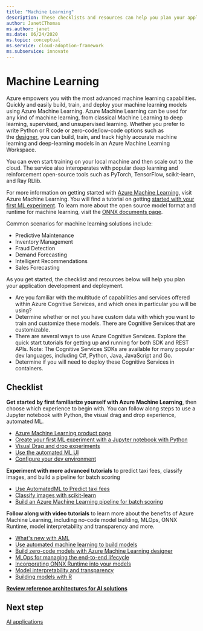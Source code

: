 ```yaml
---
title: "Machine Learning"
description: These checklists and resources can help you plan your application development and deployment.
author: JanetCThomas
ms.author: janet
ms.date: 06/24/2020
ms.topic: conceptual
ms.service: cloud-adoption-framework
ms.subservice: innovate
---
```


# Machine Learning

Azure empowers you with the most advanced machine learning capabilities. Quickly and easily build, train, and deploy your machine learning models using Azure Machine Learning. Azure Machine Learning can be used for any kind of machine learning, from classical Machine Learning to deep learning, supervised, and unsupervised learning. Whether you prefer to write Python or R code or zero-code/low-code options such as the [designer](https://docs.microsoft.com/azure/machine-learning/tutorial-designer-automobile-price-train-score), you can build, train, and track highly accurate machine learning and deep-learning models in an Azure Machine Learning Workspace.

You can even start training on your local machine and then scale out to the cloud. The service also interoperates with popular deep learning and reinforcement open-source tools such as PyTorch, TensorFlow, scikit-learn, and Ray RLlib.

For more information on getting started with [Azure Machine Learning](https://docs.microsoft.com/azure/machine-learning/), visit Azure Machine Learning.  You will find a tutorial on getting [started with your first ML experiment](https://docs.microsoft.com/azure/machine-learning/tutorial-1st-experiment-sdk-setup). To learn more about the open source model format and runtime for machine learning, visit the [ONNX documents page](https://docs.microsoft.com/azure/machine-learning/concept-onnx).

Common scenarios for machine learning solutions include:

- Predictive Maintenance
- Inventory Management
- Fraud Detection
- Demand Forecasting
- Intelligent Recommendations
- Sales Forecasting

As you get started, the checklist and resources below will help you plan your application development and deployment.

- Are you familiar with the multitude of capabilities and services offered within Azure Cognitive Services, and which ones in particular you will be using?
- Determine whether or not you have custom data with which you want to train and customize these models. There are Cognitive Services that are customizable.
- There are several ways to use Azure Cognitive Services. Explore the quick start tutorials for getting up and running for both SDK and REST APIs. Note: The Cognitive Services SDKs are available for many popular dev languages, including C#, Python, Java, JavaScript and Go.
- Determine if you will need to deploy these Cognitive Services in containers.

## Checklist

**Get started by first familiarize yourself with Azure Machine Learning**, then choose which experience to begin with. You can follow along steps to use a Jupyter notebook with Python, the visual drag and drop experience, automated ML.

- [Azure Machine Learning product page](https://azure.microsoft.com/services/machine-learning/#documentation)
- [Create your first ML experiment with a Jupyter notebook with Python](https://docs.microsoft.com/azure/machine-learning/tutorial-1st-experiment-sdk-setup)
- [Visual Drag and drop experiments](https://docs.microsoft.com/azure/machine-learning/tutorial-designer-automobile-price-train-score)
- [Use the automated ML UI](https://docs.microsoft.com/azure/machine-learning/tutorial-first-experiment-automated-ml)
- [Configure your dev environment](https://docs.microsoft.com/azure/machine-learning/how-to-configure-environment)

**Experiment with more advanced tutorials** to predict taxi fees, classify images, and build a pipeline for batch scoring

- [Use AutomatedML to Predict taxi fees](https://docs.microsoft.com/azure/machine-learning/tutorial-auto-train-models)
- [Classify images with scikit-learn](https://docs.microsoft.com/azure/machine-learning/tutorial-train-models-with-aml)
- [Build an Azure Machine Learning pipeline for batch scoring](https://docs.microsoft.com/azure/machine-learning/tutorial-pipeline-batch-scoring-classification)

**Follow along with video tutorials** to learn more about the benefits of Azure Machine Learning, including no-code model building, MLOps, ONNX Runtime, model interpretability and transparency and more.

- [What's new with AML](https://channel9.msdn.com/Shows/AI-Show/Allup-Azure-ML)
- [Use automated machine learning to build models](https://aka.ms/automlvideo)
- [Build zero-code models with Azure Machine Learning designer](https://aka.ms/studioanddesigner)
- [MLOps for managing the end-to-end lifecycle](https://aka.ms/mlopsvideo)
- [Incorporating ONNX Runtime into your models](https://www.youtube.com/watch?v=qy7X2JGLUC4)
- [Model interpretability and transparency](https://aka.ms/azuremlinterpret)
- [Building models with R](https://aka.ms/Rmodels)

**[Review reference architectures for AI solutions](https://docs.microsoft.com/azure/architecture/browse/#ai--machine-learning)**

## Next step

[AI applications](./ai-applications.md)
